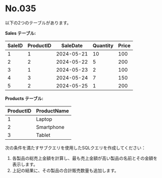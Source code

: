 # No.035

以下の2つのテーブルがあります。

**Sales テーブル:**

| SaleID | ProductID | SaleDate   | Quantity | Price |
|--------|-----------|------------|----------|-------|
| 1      | 1         | 2024-05-21 | 10       | 100   |
| 2      | 2         | 2024-05-22 | 5        | 200   |
| 3      | 1         | 2024-05-23 | 2        | 100   |
| 4      | 3         | 2024-05-24 | 7        | 150   |
| 5      | 2         | 2024-05-25 | 1        | 200   |

**Products テーブル:**

| ProductID | ProductName |
|-----------|-------------|
| 1         | Laptop      |
| 2         | Smartphone  |
| 3         | Tablet      |

次の条件を満たすサブクエリを使用したSQLクエリを作成してください：

1. 各製品の総売上金額を計算し、最も売上金額が高い製品の名前とその金額を表示します。
2. 上記の結果に、その製品の合計販売数量も追加します。
